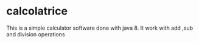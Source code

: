 # calcolatrice

This is a simple calculator software done with java 8. It work with add ,sub and division operations 
